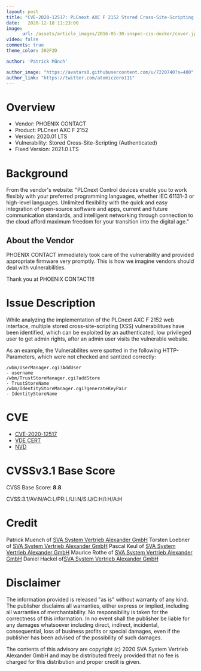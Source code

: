 ```yaml
---
layout: post
title: "CVE-2020-12517: PLCnext AXC F 2152 Stored Cross-Site-Scripting (Authenticated)"
date:   2020-12-18 11:23:00
image:
      url: /assets/article_images/2016-05-30-inspec-cis-docker/cover.jpeg
video: false
comments: true
theme_color: 302F2D

author: 'Patrick Münch'

author_image: "https://avatars0.githubusercontent.com/u/7220740?s=400"
author_link: "https://twitter.com/atomiczero111"
---
```


# Overview

- Vendor: PHOENIX CONTACT
- Product: PLCnext AXC F 2152
- Version: 2020.01 LTS
- Vulnerability:  Stored Cross-Site-Scripting (Authenticated)
- Fixed Version: 2021.0 LTS

# Background

From the vendor's website:
"PLCnext Control devices enable you to work flexibly with your preferred programming languages, whether IEC 61131-3 or high-level languages. Unlimited flexibility with the quick and easy integration of open-source software and apps, current and future communication standards, and intelligent networking through connection to the cloud afford maximum freedom for your transition into the digital age."

## About the Vendor

PHOENIX CONTACT immediately took care of the vulnerability and provided appropriate firmware very promptly. This is how we imagine vendors should deal with vulnerabilities.

Thank you at PHOENIX CONTACT!!!

# Issue Description

While analyzing the implementation of the PLCnext AXC F 2152 web interface, multiple stored cross-site-scripting (XSS) vulnerabilitues have been identified, which can be exploited by an authenticated, low privileged user to get admin rights, after an admin user visits the vulnerable website.

As an example, the Vulnerabilites were spotted in the following HTTP-Parameters, which were not checked and santized correctly:

~~~ text
/wbm/UserManager.cgi?AddUser
- username
/wbm/TrustStoreManager.cgi?addStore
- TrustStoreName
/wbm/IdentityStoreManager.cgi?generateKeyPair
- IdentityStoreName
~~~

# CVE

- [CVE-2020-12517](https://cve.mitre.org/cgi-bin/cvename.cgi?name=CVE-2020-12517)
- [VDE CERT](https://cert.vde.com/en-us/advisories/vde-2020-049)
- [NVD](https://nvd.nist.gov/vuln/detail/CVE-2020-12517)

# CVSSv3.1 Base Score

CVSS Base Score: __8.8__

CVSS:3.1/AV:N/AC:L/PR:L/UI:N/S:U/C:H/I:H/A:H

# Credit

Patrick Muench of [SVA System Vertrieb Alexander GmbH](https://www.sva.de)
Torsten Loebner of [SVA System Vertrieb Alexander GmbH](https://www.sva.de)
Pascal Keul of [SVA System Vertrieb Alexander GmbH](https://www.sva.de)
Maurice Rothe of [SVA System Vertrieb Alexander GmbH](https://www.sva.de)
Daniel Hackel of[SVA System Vertrieb Alexander GmbH](https://www.sva.de)

# Disclaimer

The information provided is released "as is" without warranty of any kind. The publisher disclaims all warranties, either express or implied, including all warranties of merchantability. No responsibility is taken for the correctness of this information. In no event shall the publisher be liable for any damages whatsoever including direct, indirect, incidental, consequential, loss of business profits or special damages, even if the publisher has been advised of the possibility of such damages.

The contents of this advisory are copyright (c) 2020 SVA System Vertrieb Alexander GmbH and may be distributed freely provided that no fee is charged for this distribution and proper credit is given.